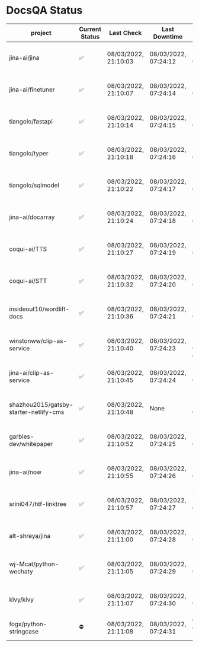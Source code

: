 # DocsQA Status

|               project                |Current Status|     Last Check     |   Last Downtime    |              % Uptime              |
|--------------------------------------|--------------|--------------------|--------------------|------------------------------------|
|jina-ai/jina                          |✅            |08/03/2022, 21:10:03|08/03/2022, 07:24:12|169.437 (since 07/29/2022, 16:38:18)|
|jina-ai/finetuner                     |✅            |08/03/2022, 21:10:07|08/03/2022, 07:24:14|169.446 (since 07/29/2022, 16:38:18)|
|tiangolo/fastapi                      |✅            |08/03/2022, 21:10:14|08/03/2022, 07:24:15|169.453 (since 07/29/2022, 16:38:18)|
|tiangolo/typer                        |✅            |08/03/2022, 21:10:18|08/03/2022, 07:24:16|169.449 (since 07/29/2022, 16:38:18)|
|tiangolo/sqlmodel                     |✅            |08/03/2022, 21:10:22|08/03/2022, 07:24:17|169.450 (since 07/29/2022, 16:38:18)|
|jina-ai/docarray                      |✅            |08/03/2022, 21:10:24|08/03/2022, 07:24:18|169.441 (since 07/29/2022, 16:38:18)|
|coqui-ai/TTS                          |✅            |08/03/2022, 21:10:27|08/03/2022, 07:24:19|169.441 (since 07/29/2022, 16:38:18)|
|coqui-ai/STT                          |✅            |08/03/2022, 21:10:32|08/03/2022, 07:24:20|169.442 (since 07/29/2022, 16:38:18)|
|insideout10/wordlift-docs             |✅            |08/03/2022, 21:10:36|08/03/2022, 07:24:21|169.444 (since 07/29/2022, 16:38:18)|
|winstonww/clip-as-service             |✅            |08/03/2022, 21:10:40|08/03/2022, 07:24:23|117.042 (since 08/01/2022, 02:40:51)|
|jina-ai/clip-as-service               |✅            |08/03/2022, 21:10:45|08/03/2022, 07:24:24|169.432 (since 07/29/2022, 16:38:18)|
|shazhou2015/gatsby-starter-netlify-cms|✅            |08/03/2022, 21:10:48|None                |100.000 (since 08/03/2022, 10:30:18)|
|garbles-dev/whitepaper                |✅            |08/03/2022, 21:10:52|08/03/2022, 07:24:25|169.425 (since 07/29/2022, 16:38:18)|
|jina-ai/now                           |✅            |08/03/2022, 21:10:55|08/03/2022, 07:24:26|169.414 (since 07/29/2022, 16:38:18)|
|srini047/htf-linktree                 |✅            |08/03/2022, 21:10:57|08/03/2022, 07:24:27|217.207 (since 07/31/2022, 18:29:28)|
|alt-shreya/jina                       |✅            |08/03/2022, 21:11:00|08/03/2022, 07:24:28|169.417 (since 07/29/2022, 16:38:18)|
|wj-Mcat/python-wechaty                |✅            |08/03/2022, 21:11:05|08/03/2022, 07:24:29|169.414 (since 07/29/2022, 16:38:18)|
|kivy/kivy                             |✅            |08/03/2022, 21:11:07|08/03/2022, 07:24:30|169.410 (since 07/29/2022, 16:38:18)|
|fogx/python-stringcase                |⛔️           |08/03/2022, 21:11:08|08/03/2022, 07:24:31|0.000 (since 08/01/2022, 12:54:44)  |

